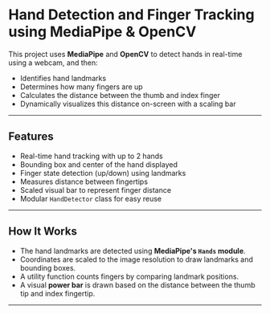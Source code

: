 # Hand Detection and Finger Tracking using MediaPipe & OpenCV

This project uses **MediaPipe** and **OpenCV** to detect hands in real-time using a webcam, and then:
- Identifies hand landmarks
- Determines how many fingers are up
- Calculates the distance between the thumb and index finger
- Dynamically visualizes this distance on-screen with a scaling bar

---

## Features
- Real-time hand tracking with up to 2 hands
- Bounding box and center of the hand displayed
- Finger state detection (up/down) using landmarks
- Measures distance between fingertips
- Scaled visual bar to represent finger distance
- Modular `HandDetector` class for easy reuse

---

## How It Works
- The hand landmarks are detected using **MediaPipe's `Hands` module**.
- Coordinates are scaled to the image resolution to draw landmarks and bounding boxes.
- A utility function counts fingers by comparing landmark positions.
- A visual **power bar** is drawn based on the distance between the thumb tip and index fingertip.

---
